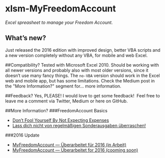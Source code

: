 # xlsm-MyFreedomAccount
_Excel spreasheet to manage your Freedom Account._

## What’s new?
Just released the 2016 edition with improved design, better VBA scripts and a new version completely without any VBA, for mobile and web Excel.

##Compatibility?
Tested with Microsoft Excel 2010. Should be working with all newer versions and probably also with most older versions, since it doesn’t use many fancy things.
The `no-VBA` version should work in the Excel web and mobile app, but has some limitations. Check the Medium post in the "More Information?" segment for... more information.

##Feedback?
Yes, PLEASE! I would love to get some feedback! 
Feel free to leave me a comment via Twitter, Medium or here on GitHub.

##More Information?
###FreedomAccount Basics
* [Don’t Fool Yourself By Not Expecting Expenses](https://medium.com/@helloludger/don-t-fool-yourself-by-not-expecting-expenses-8a71601fc421)
* [Lass dich nicht von regelmäßigen Sonderausgaben überraschen!](https://medium.com/@helloludger/lass-dich-nicht-von-regelmäßigen-sonderausgaben-überraschen-453fa214a4a2)

###2016 Update
* [MyFreedomAccount — Überarbeitet für 2016 (in Arbeit)](https://medium.com/@helloludger)
* [MyFreedomAccount — Überarbeitet for 2016 (cooming soon)](https://medium.com/@helloludger)